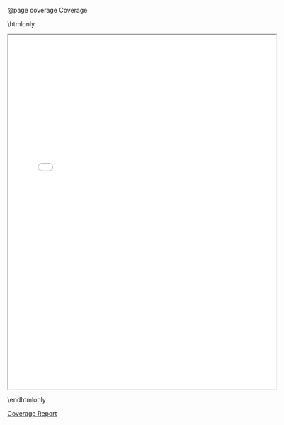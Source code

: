 @page coverage Coverage

\htmlonly

<iframe src="report.html" style="height:800px;width:120%;" title="description"></iframe>

\endhtmlonly

<a href="report.html">Coverage Report</a>
